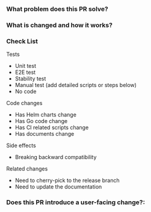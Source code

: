 <!--
Thank you for contributing to TiDB Operator! Please read TiDB Operator's [CONTRIBUTING](https://github.com/pingcap/tidb-operator/blob/master/CONTRIBUTING.md) document **BEFORE** filing this PR.
-->

### What problem does this PR solve? <!--add and issue link with summary if exists-->

### What is changed and how it works?

### Check List <!--REMOVE the items that are not applicable-->

Tests <!-- At least one of them must be included. -->

 - Unit test
 - E2E test
 - Stability test
 - Manual test (add detailed scripts or steps below)
 - No code

Code changes

 - Has Helm charts change
 - Has Go code change
 - Has CI related scripts change
 - Has documents change

Side effects

 - Breaking backward compatibility

Related changes

 - Need to cherry-pick to the release branch
 - Need to update the documentation

### Does this PR introduce a user-facing change?:
 <!--
 If no, just write "NONE" in the release-note block below.
 If yes, a release note is required:
 Enter your extended release note in the block below. If the PR requires additional action from users switching to the new release, include the string "action required".
 -->
 ```release-note

 ```
